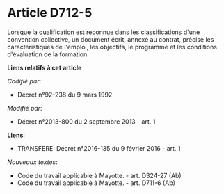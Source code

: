 # Article D712-5

Lorsque la qualification est reconnue dans les classifications d'une convention collective, un document écrit, annexé au
contrat, précise les caractéristiques de l'emploi, les objectifs, le programme et les conditions d'évaluation de la
formation.

**Liens relatifs à cet article**

_Codifié par_:

  - Décret n°92-238 du 9 mars 1992

_Modifié par_:

  - Décret n°2013-800 du 2 septembre 2013 - art. 1

**Liens**:

  - TRANSFERE: Décret n°2016-135 du 9 février 2016 - art. 1

_Nouveaux textes_:

  - Code du travail applicable à Mayotte. - art. D324-27 (Ab)
  - Code du travail applicable à Mayotte. - art. D711-6 (Ab)
